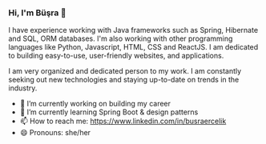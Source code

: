 ### Hi, I'm Büşra 👋

I have experience working with Java frameworks such as Spring, Hibernate and SQL, ORM databases. I'm also working with other programming languages like Python, Javascript, HTML, CSS and ReactJS. I am dedicated to building easy-to-use, user-friendly websites, and applications.

I am very organized and dedicated person to my work. I am constantly seeking out new technologies and staying up-to-date on trends in the industry. 

- 🔭 I’m currently working on building my career 
- 🌱 I’m currently learning Spring Boot & design patterns
- 📫 How to reach me: https://www.linkedin.com/in/busraercelik
- 😄 Pronouns: she/her



